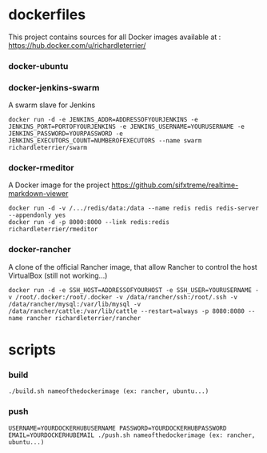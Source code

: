 # dockerfiles

This project contains sources for all Docker images available at : <https://hub.docker.com/u/richardleterrier/>

### docker-ubuntu

### docker-jenkins-swarm

A swarm slave for Jenkins

	docker run -d -e JENKINS_ADDR=ADDRESSOFYOURJENKINS -e JENKINS_PORT=PORTOFYOURJENKINS -e JENKINS_USERNAME=YOURUSERNAME -e JENKINS_PASSWORD=YOURPASSWORD -e JENKINS_EXECUTORS_COUNT=NUMBEROFEXECUTORS --name swarm richardleterrier/swarm

### docker-rmeditor

A Docker image for the project <https://github.com/sifxtreme/realtime-markdown-viewer>

	docker run -d -v /.../redis/data:/data --name redis redis redis-server --appendonly yes
	docker run -d -p 8000:8000 --link redis:redis richardleterrier/rmeditor

### docker-rancher

A clone of the official Rancher image, that allow Rancher to control the host VirtualBox (still not working...)

	docker run -d -e SSH_HOST=ADDRESSOFYOURHOST -e SSH_USER=YOURUSERNAME -v /root/.docker:/root/.docker -v /data/rancher/ssh:/root/.ssh -v /data/rancher/mysql:/var/lib/mysql -v /data/rancher/cattle:/var/lib/cattle --restart=always -p 8080:8080 --name rancher richardleterrier/rancher

# scripts

### build

	./build.sh nameofthedockerimage (ex: rancher, ubuntu...)

### push

	USERNAME=YOURDOCKERHUBUSERNAME PASSWORD=YOURDOCKERHUBPASSWORD EMAIL=YOURDOCKERHUBEMAIL ./push.sh nameofthedockerimage (ex: rancher, ubuntu...)
